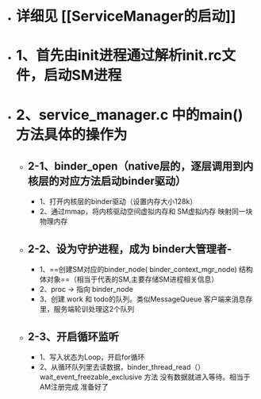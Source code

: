 - # 详细见 [[ServiceManager的启动]]
- # 1、首先由init进程通过解析init.rc文件，启动SM进程
- # 2、service_manager.c 中的main()方法具体的操作为
	- ## 2-1、binder_open（native层的，逐层调用到内核层的对应方法启动binder驱动）
		- 1、打开内核层的binder驱动（设置内存大小128k）
		- 2、通过mmap，将内核驱动空间虚拟内存和 SM虚拟内存 映射同一块 物理内存
	- ## 2-2、设为守护进程，成为 binder大管理者-
		- 1、==创建SM对应的binder_node( binder_context_mgr_node) 结构体对象==（相当于代表的SM,主要存储SM进程相关信息）
		- 2、proc -> 指向 binder_node
		- 3、创建 work 和 todo的队列。类似MessageQueue 客户端来消息存里，服务端轮训处理这2个队列
	- ## 2-3、开启循环监听
		- 1、写入状态为Loop，开启for循环
		- 2、从循环队列里去读数据，binder_thread_read（）wait_event_freezable_exclusive 方法 没有数据就进入等待。相当于AM注册完成 准备好了